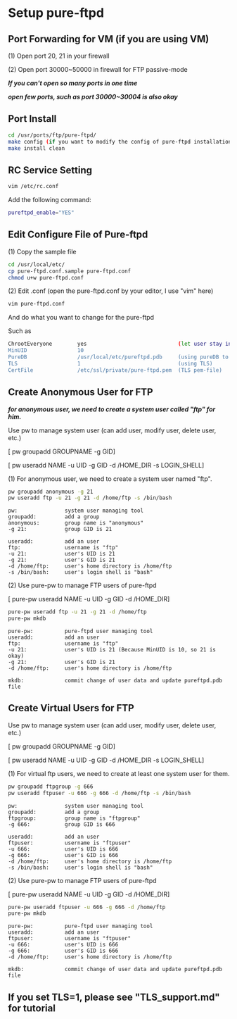 # Setup pure-ftpd
## Port Forwarding for VM (if you are using VM)
(1) Open port 20, 21 in your firewall

(2) Open port 30000~50000 in firewall for FTP passive-mode

***If you can't open so many ports in one time***

***open few ports, such as port 30000~30004 is also okay***

## Port Install
```bash
cd /usr/ports/ftp/pure-ftpd/
make config (if you want to modify the config of pure-ftpd installation)
make install clean
```

## RC Service Setting
```bash
vim /etc/rc.conf
```
Add the following command:
```bash
pureftpd_enable="YES"
```
## Edit Configure File of Pure-ftpd
(1) Copy the sample file
```bash
cd /usr/local/etc/
cp pure-ftpd.conf.sample pure-ftpd.conf
chmod u+w pure-ftpd.conf
```
(2) Edit .conf (open the pure-ftpd.conf by your editor, I use "vim" here)
```bash
vim pure-ftpd.conf
```
And do what you want to change for the pure-ftpd

Such as
```bash
ChrootEveryone        yes                             (let user stay in their root directory, can't do more cd ..)
MinUID                10
PureDB                /usr/local/etc/pureftpd.pdb     (using pureDB to manage users)
TLS                   1                               (using TLS)
CertFile              /etc/ssl/private/pure-ftpd.pem  (TLS pem-file)
```

## Create Anonymous User for FTP
***for anonymous user, we need to create a system user called "ftp" for him.***

Use pw to manage system user (can add user, modify user, delete user, etc.)

[ pw groupadd GROUPNAME -g GID]

[ pw useradd NAME -u UID -g GID -d /HOME_DIR -s LOGIN_SHELL]

(1) For anonymous user, we need to create a system user named "ftp".
```bash
pw groupadd anonymous -g 21
pw useradd ftp -u 21 -g 21 -d /home/ftp -s /bin/bash
```
```
pw:               system user managing tool
groupadd:         add a group
anonymous:        group name is "anonymous"
-g 21:            group GID is 21

useradd:          add an user
ftp:              username is "ftp"
-u 21:            user's UID is 21 
-g 21:            user's GID is 21
-d /home/ftp:     user's home directory is /home/ftp
-s /bin/bash:     user's login shell is "bash" 
```
(2) Use pure-pw to manage FTP users of pure-ftpd

[ pure-pw useradd NAME -u UID -g GID -d /HOME_DIR]
```bash
pure-pw useradd ftp -u 21 -g 21 -d /home/ftp
pure-pw mkdb
```
```
pure-pw:          pure-ftpd user managing tool
useradd:          add an user
ftp:              username is "ftp"
-u 21:            user's UID is 21 (Because MinUID is 10, so 21 is okay)
-g 21:            user's GID is 21
-d /home/ftp:     user's home directory is /home/ftp

mkdb:             commit change of user data and update pureftpd.pdb file
```


## Create Virtual Users for FTP
Use pw to manage system user (can add user, modify user, delete user, etc.)

[ pw groupadd GROUPNAME -g GID]

[ pw useradd NAME -u UID -g GID -d /HOME_DIR -s LOGIN_SHELL]

(1) For virtual ftp users, we need to create at least one system user for them.
```bash
pw groupadd ftpgroup -g 666
pw useradd ftpuser -u 666 -g 666 -d /home/ftp -s /bin/bash
```
```
pw:               system user managing tool
groupadd:         add a group
ftpgroup:         group name is "ftpgroup"
-g 666:           group GID is 666

useradd:          add an user
ftpuser:          username is "ftpuser"
-u 666:           user's UID is 666
-g 666:           user's GID is 666
-d /home/ftp:     user's home directory is /home/ftp
-s /bin/bash:     user's login shell is "bash" 
```
(2) Use pure-pw to manage FTP users of pure-ftpd

[ pure-pw useradd NAME -u UID -g GID -d /HOME_DIR]
```bash
pure-pw useradd ftpuser -u 666 -g 666 -d /home/ftp
pure-pw mkdb
```
```
pure-pw:          pure-ftpd user managing tool
useradd:          add an user
ftpuser:          username is "ftpuser"
-u 666:           user's UID is 666
-g 666:           user's GID is 666
-d /home/ftp:     user's home directory is /home/ftp

mkdb:             commit change of user data and update pureftpd.pdb file
```

## If you set TLS=1, please see "TLS_support.md" for tutorial
